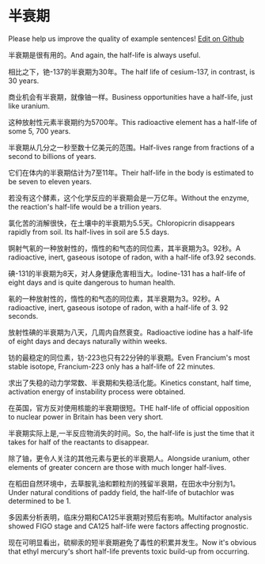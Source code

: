 # 半衰期

Please help us improve the quality of example sentences! [Edit on Github](https://github.com/jiyushe/jiyu-example-sentence-source/blob/main/chinese/banshuaiqi.md)

<p><span class="chinese">半衰期是很有用的。</span><span class="english">And again, the half-life is always useful.</span></p>

<p><span class="chinese">相比之下，铯-137的半衰期为30年。</span><span class="english">The half life of cesium-137, in contrast, is 30 years.</span></p>

<p><span class="chinese">商业机会有半衰期，就像铀一样。</span><span class="english">Business opportunities have a half-life, just like uranium.</span></p>

<p><span class="chinese">这种放射性元素半衰期约为5700年。</span><span class="english">This radioactive element has a half-life of some 5, 700 years.</span></p>

<p><span class="chinese">半衰期从几分之一秒至数十亿美元的范围。</span><span class="english">Half-lives range from fractions of a second to billions of years.</span></p>

<p><span class="chinese">它们在体内的半衰期估计为7至11年。</span><span class="english">Their half-life in the body is estimated to be seven to eleven years.</span></p>

<p><span class="chinese">若没有这个酵素，这个化学反应的半衰期会是一万亿年。</span><span class="english">Without the enzyme, the reaction's half-life would be a trillion years.</span></p>

<p><span class="chinese">氯化苦的消解很快，在土壤中的半衰期为5.5天。</span><span class="english">Chloropicrin disappears rapidly from soil. Its half-lives in soil are 5.5 days.</span></p>

<p><span class="chinese">锕射气氡的一种放射性的，惰性的和气态的同位素，其半衰期为3。92秒。</span><span class="english">A radioactive, inert, gaseous isotope of radon, with a half-life of3.92 seconds.</span></p>

<p><span class="chinese">碘-131的半衰期为8天，对人身健康危害相当大。</span><span class="english">Iodine-131 has a half-life of eight days and is quite dangerous to human health.</span></p>

<p><span class="chinese">氡的一种放射性的，惰性的和气态的同位素，其半衰期为3。92秒。</span><span class="english">A radioactive, inert, gaseous isotope of radon, with a half-life of 3. 92 seconds.</span></p>

<p><span class="chinese">放射性碘的半衰期为八天，几周内自然衰变。</span><span class="english">Radioactive iodine has a half-life of eight days and decays naturally within weeks.</span></p>

<p><span class="chinese">钫的最稳定的同位素，钫-223也只有22分钟的半衰期。</span><span class="english">Even Francium's most stable isotope, Francium-223 only has a half-life of 22 minutes.</span></p>

<p><span class="chinese">求出了失稳的动力学常数、半衰期和失稳活化能。</span><span class="english">Kinetics constant, half time, activation energy of instability process were obtained.</span></p>

<p><span class="chinese">在英国，官方反对使用核能的半衰期很短。</span><span class="english">THE half-life of official opposition to nuclear power in Britain has been very short.</span></p>

<p><span class="chinese">半衰期实际上是,一半反应物消失的时间。</span><span class="english">So, the half-life is just the time that it takes for half of the reactants to disappear.</span></p>

<p><span class="chinese">除了铀，更令人关注的其他元素与更长的半衰期人。</span><span class="english">Alongside uranium, other elements of greater concern are those with much longer half-lives.</span></p>

<p><span class="chinese">在稻田自然环境中，去草胺乳油和颗粒剂的残留半衰期，在田水中分别为1。</span><span class="english">Under natural conditions of paddy field, the half-life of butachlor was determined to be 1.</span></p>

<p><span class="chinese">多因素分析表明，临床分期和CA125半衰期对预后有影响。</span><span class="english">Multifactor analysis showed FIGO stage and CA125 half-life were factors affecting prognostic.</span></p>

<p><span class="chinese">现在可明显看出，硫柳汞的短半衰期避免了毒性的积累并发生。</span><span class="english">Now it's obvious that ethyl mercury's short half-life prevents toxic build-up from occurring.</span></p>

